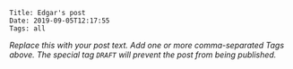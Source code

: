     Title: Edgar's post
    Date: 2019-09-05T12:17:55
    Tags: all

_Replace this with your post text. Add one or more comma-separated
Tags above. The special tag `DRAFT` will prevent the post from being
published._

<!-- more -->

